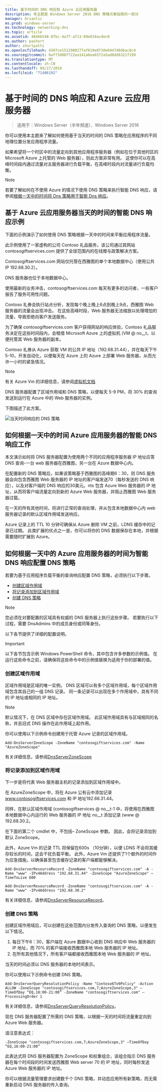 ```yaml
---
title: 基于时间的 DNS 响应和 Azure 云应用服务器
description: 本主题是 Windows Server 2016 DNS 策略方案指南的一部分
manager: brianlic
ms.prod: windows-server
ms.technology: networking-dns
ms.topic: article
ms.assetid: 4846b548-8fbc-4a7f-af13-09e834acdec0
ms.author: pashort
author: shortpatti
ms.openlocfilehash: 4307ce1512980277af819e0710e0447d8dbac8c4
ms.sourcegitcommit: 6aff3d88ff22ea141a6ea6572a5ad8dd6321f199
ms.translationtype: MT
ms.contentlocale: zh-CN
ms.lasthandoff: 09/27/2019
ms.locfileid: "71406192"
---
```

# <a name="dns-responses-based-on-time-of-day-with-an-azure-cloud-app-server"></a>基于时间的 DNS 响应和 Azure 云应用服务器

>适用于：Windows Server（半年频道）、Windows Server 2016

你可以使用本主题来了解如何使用基于当天的时间的 DNS 策略在应用程序的不同地理位置分发应用程序流量。 

如果希望将一个时区中的流量定向到其他应用程序服务器（例如在位于其他时区的 Microsoft Azure 上托管的 Web 服务器），则此方案非常有用。 这使你可以在高峰时间段内通过流量对主服务器进行负载平衡，在高峰时段内对流量进行负载均衡。 

> [!NOTE]
> 若要了解如何在不使用 Azure 的情况下使用 DNS 策略来执行智能 DNS 响应，请参阅[根据一天中的时间将 Dns 策略用于智能 Dns 响应](Scenario--Use-DNS-Policy-for-Intelligent-DNS-Responses-Based-on-the-Time-of-Day.md)。 

## <a name="example-of-intelligent-dns-responses-based-on-the-time-of-day-with-azure-cloud-app-server"></a>基于 Azure 云应用服务器当天的时间的智能 DNS 响应示例

下面的示例演示了如何使用 DNS 策略根据一天中的时间来平衡应用程序流量。

此示例使用了一家虚构的公司 Contoso 礼品服务，该公司通过其网站 contosogiftservices.com 提供了全球范围内的在线赠与政策解决方案。 

Contosogiftservices.com 网站仅托管在西雅图的单个本地数据中心（使用公共 IP 192.68.30.2）。 

DNS 服务器也位于本地数据中心。 

使用最新的业务冲击，contosogiftservices.com 每天有更多的访问者，一些客户报告了服务可用性问题。 

Contoso 礼券会执行站点分析，发现每个晚上晚上6点到晚上9点，西雅图 Web 服务器的流量会出现冲击。 在这些高峰时段，Web 服务器无法缩放以处理增加的流量，导致拒绝向客户发送服务。 

为了确保 contosogiftservices.com 客户获得网站的响应体验，Contoso 礼品服务决定在这些时间段内，会租借 Microsoft Azure 上的虚拟机 \(VM @ no__t，以便托管其 Web 服务器的副本。  

Contoso 礼券从 Azure 获取 VM 的公共 IP 地址（192.68.31.44），并在每天下午5-10，开发自动化，以便每天在 Azure 上的 Azure 上部署 Web 服务器，从而允许一小时的紧急情况。

> [!NOTE]
> 有关 Azure Vm 的详细信息，请参阅[虚拟机文档](https://azure.microsoft.com/documentation/services/virtual-machines/) 

DNS 服务器配置了区域作用域和 DNS 策略，以便每天 5-9 PM，将 30% 的查询发送到运行在 Azure 中的 Web 服务器的实例。

下图描述了此方案。

![当天时间响应的 DNS 策略](../../media/DNS-Policy-Tod2/dns_policy_tod2.jpg)  

## <a name="how-intelligent-dns-responses-based-on-time-of-day-with-azure-app-server-works"></a>如何根据一天中的时间 Azure 应用服务器的智能 DNS 响应工作
 
本文演示如何将 DNS 服务器配置为使用两个不同的应用程序服务器 IP 地址应答 DNS 查询-一台 web 服务器在西雅图，另一台在 Azure 数据中心内。

在配置新的 DNS 策略后，如果该策略基于西雅图的高峰期6：30，则 DNS 服务器会向包含西雅图 Web 服务器的 IP 地址的客户端发送70（每秒发送的 DNS 响应），以及对客户端的 DNS 响应的30美元。nts 包含 Azure Web 服务器的 IP 地址，从而将客户端流量定向到新的 Azure Web 服务器，并阻止西雅图 Web 服务器过载。 

在一天的所有其他时间，将进行正常的查询处理，并从包含本地数据中心内 web 服务器记录的默认区域作用域发送响应。 

Azure 记录上的 TTL 10 分钟可确保从 Azure 删除 VM 之前，LDNS 缓存中的记录已过期。 此类扩展的优点之一是，你可以将你的 DNS 数据保存在本地，并根据需要随时扩展到 Azure。

## <a name="how-to-configure-dns-policy-for-intelligent-dns-responses-based-on-time-of-day-with-azure-app-server"></a>如何根据一天中的 Azure 应用服务器的时间为智能 DNS 响应配置 DNS 策略

若要为基于应用程序负载平衡的查询响应配置 DNS 策略，必须执行以下步骤。

- [创建区域作用域](#create-the-zone-scopes)
- [将记录添加到区域作用域](#add-records-to-the-zone-scopes)
- [创建 DNS 策略](#create-the-dns-policies)

> [!NOTE]
> 您必须在对要配置的区域具有权威的 DNS 服务器上执行这些步骤。 若要执行以下过程，需要 DnsAdmins 中的成员身份或同等身份。 

以下各节提供了详细的配置说明。

> [!IMPORTANT]
> 以下各节包含示例 Windows PowerShell 命令，其中包含许多参数的示例值。 在运行这些命令之前，请确保将这些命令中的示例值替换为适用于你的部署的值。 


### <a name="create-the-zone-scopes"></a>创建区域作用域

区域作用域是区域的唯一实例。 DNS 区域可以有多个区域作用域，每个区域作用域包含其自己的一组 DNS 记录。 同一条记录可以出现在多个作用域中，具有不同的 IP 地址或相同的 IP 地址。 

> [!NOTE]
> 默认情况下，在 DNS 区域中存在区域作用域。 此区域作用域具有与区域相同的名称，并且旧式 DNS 操作在此作用域上起作用。 

你可以使用以下示例命令创建用于托管 Azure 记录的区域作用域。

```
Add-DnsServerZoneScope -ZoneName "contosogiftservices.com" -Name "AzureZoneScope"
```

有关详细信息，请参阅[DnsServerZoneScope](https://docs.microsoft.com/powershell/module/dnsserver/add-dnsserverzonescope?view=win10-ps)

### <a name="add-records-to-the-zone-scopes"></a>将记录添加到区域作用域
下一步是将代表 Web 服务器主机的记录添加到区域作用域中。 

在 AzureZoneScope 中，将在 Azure 公有云中添加记录 www.contosogiftservices.com 和 IP 地址192.68.31.44。 

同样，在默认区域作用域 \(contosogiftservices @ no__t-1 中，将使用在西雅图本地数据中心内运行的 Web 服务器的 IP 地址 no__t 添加记录 \(www @ 192.68.30.2。

在下面的第二个 cmdlet 中，不包括– ZoneScope 参数。 因此，会将记录添加到默认 ZoneScope。 

此外，Azure Vm 的记录 TTL 将保留在600s （10分钟），以便 LDNS 不会将其缓存较长的时间，这会干扰负载平衡。 此外，Azure Vm 还提供了1个额外的时间作为应急措施，以确保甚至包含缓存记录的客户端都能够解决。

```
Add-DnsServerResourceRecord -ZoneName "contosogiftservices.com" -A -Name "www" -IPv4Address "192.68.31.44" -ZoneScope "AzureZoneScope" –TimeToLive 600

Add-DnsServerResourceRecord -ZoneName "contosogiftservices.com" -A -Name "www" -IPv4Address "192.68.30.2"
```

有关详细信息，请参阅[DnsServerResourceRecord](https://docs.microsoft.com/powershell/module/dnsserver/add-dnsserverresourcerecord?view=win10-ps)。  

### <a name="create-the-dns-policies"></a>创建 DNS 策略 
创建区域作用域后，可以创建在这些范围内分发传入查询的 DNS 策略，以便发生以下情况。

1. 每日下午6：30，客户端在 Azure 数据中心收到 DNS 响应中 Web 服务器的 IP 地址，而 70% 的客户端接收西雅图本地 Web 服务器的 IP 地址。
2. 在所有其他情况下，所有客户端都接收西雅图本地 Web 服务器的 IP 地址。

当天的时间必须以 DNS 服务器的本地时间表示。

你可以使用以下示例命令创建 DNS 策略。

```
Add-DnsServerQueryResolutionPolicy -Name "Contoso6To9Policy" -Action ALLOW -ZoneScope "contosogiftservices.com,7;AzureZoneScope,3" –TimeOfDay “EQ,18:00-21:00” -ZoneName "contosogiftservices.com" –ProcessingOrder 1
```

有关详细信息，请参阅[DnsServerQueryResolutionPolicy](https://docs.microsoft.com/powershell/module/dnsserver/add-dnsserverqueryresolutionpolicy?view=win10-ps)。  
  
现在 DNS 服务器配置了所需的 DNS 策略，以根据一天的时间将流量重定向到 Azure Web 服务器。 

请注意表达式：

`
 -ZoneScope "contosogiftservices.com,7;AzureZoneScope,3" –TimeOfDay “EQ,18:00-21:00” 
`

此表达式将 DNS 服务器配置为 ZoneScope 和权重组合，该组合指示 DNS 服务器在每个时间段的时间发送西雅图 Web server 70 的 IP 地址，同时每秒发送 Azure Web 服务器的 IP 地址。

你可以根据流量管理要求创建数千个 DNS 策略，并动态应用所有新策略，而无需重新启动 DNS 服务器的传入查询。
